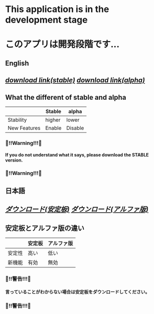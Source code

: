 # This application is in the development stage
# このアプリは開発段階です... 
## English
## *[download link(stable)](https://github.com/hakumai22/AndroidWidgetForWindows/raw/master/Download%20this.zip) [download link(alpha)](https://github.com/hakumai22/AndroidWidgetForWindows/raw/master/Download%20this.zip)*
## What the different of stable and alpha  
|  | Stable | alpha |  
|---------|---------|---------|  
| Stability | higher | lower |
| New Features | Enable | Disable |

### :rotating_light:‼️Warning!‼️:rotating_light:
#### If you do not understand what it says, please download the STABLE version.  
### :rotating_light:‼️Warning!‼️:rotating_light:  
## 日本語
## *[ダウンロード(安定板)](https://github.com/hakumai22/AndroidWidgetForWindows/raw/master/Download%20this.zip) [ダウンロード(アルファ版)](https://github.com/hakumai22/AndroidWidgetForWindows/raw/master/Download%20this.zip)*
## 安定板とアルファ版の違い  
|  | 安定板 | アルファ版 |  
|---------|---------|---------|  
| 安定性 | 高い | 低い |
| 新機能 | 有効 | 無効 |

### :rotating_light:‼️警告!‼️:rotating_light:
#### 言っていることがわからない場合は安定板をダウンロードしてください。  
### :rotating_light:‼️警告!‼️:rotating_light:
